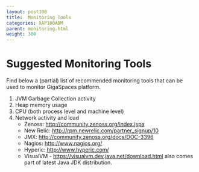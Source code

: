 ```yaml
---
layout: post100
title:  Monitoring Tools
categories: XAP100ADM
parent: monitoring.html
weight: 300
---
```




# Suggested Monitoring Tools

Find below a (partial) list of recommended monitoring tools that can be used to monitor GigaSpaces platform.

1. JVM Garbage Collection activity
1. Heap memory usage
1. CPU (both process level and machine level)
1. Network activity and load
    - Zenoss: http://community.zenoss.org/index.jspa
    - New Relic: http://rpm.newrelic.com/partner_signup/10
    - JMX: http://community.zenoss.org/docs/DOC-3396
    - Nagios: http://www.nagios.org/
    - Hyperic: http://www.hyperic.com/
    - VisualVM - https://visualvm.dev.java.net/download.html also comes part of latest Java JDK distribution.
